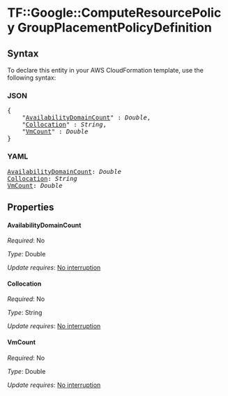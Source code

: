 # TF::Google::ComputeResourcePolicy GroupPlacementPolicyDefinition

## Syntax

To declare this entity in your AWS CloudFormation template, use the following syntax:

### JSON

<pre>
{
    "<a href="#availabilitydomaincount" title="AvailabilityDomainCount">AvailabilityDomainCount</a>" : <i>Double</i>,
    "<a href="#collocation" title="Collocation">Collocation</a>" : <i>String</i>,
    "<a href="#vmcount" title="VmCount">VmCount</a>" : <i>Double</i>
}
</pre>

### YAML

<pre>
<a href="#availabilitydomaincount" title="AvailabilityDomainCount">AvailabilityDomainCount</a>: <i>Double</i>
<a href="#collocation" title="Collocation">Collocation</a>: <i>String</i>
<a href="#vmcount" title="VmCount">VmCount</a>: <i>Double</i>
</pre>

## Properties

#### AvailabilityDomainCount

_Required_: No

_Type_: Double

_Update requires_: [No interruption](https://docs.aws.amazon.com/AWSCloudFormation/latest/UserGuide/using-cfn-updating-stacks-update-behaviors.html#update-no-interrupt)

#### Collocation

_Required_: No

_Type_: String

_Update requires_: [No interruption](https://docs.aws.amazon.com/AWSCloudFormation/latest/UserGuide/using-cfn-updating-stacks-update-behaviors.html#update-no-interrupt)

#### VmCount

_Required_: No

_Type_: Double

_Update requires_: [No interruption](https://docs.aws.amazon.com/AWSCloudFormation/latest/UserGuide/using-cfn-updating-stacks-update-behaviors.html#update-no-interrupt)


